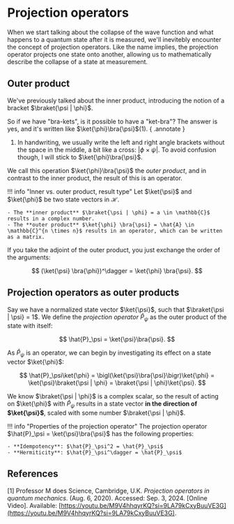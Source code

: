 # Projection operators
When we start talking about the collapse of the wave function and what happens to a quantum state after it is measured, we'll inevitebly encounter the concept of projection operators. Like the name implies, the projection operator projects one state onto another, allowing us to mathematically describe the collapse of a state at measurement.

## Outer product
We've previously talked about the inner product, introducing the notion of a bracket $\braket{\psi | \phi}$.

So if we have "bra-kets", is it possible to have a "ket-bra"? The answer is yes, and it's written like $\ket{\phi}\bra{\psi}$(1).
{ .annotate }

1.    In handwriting, we usually write the left and right angle brackets without the space in the middle, a bit like a cross: $|\phi \times \psi |$. To avoid confusion though, I will stick to $\ket{\phi}\bra{\psi}$.

We call this operation $\ket{\phi}\bra{\psi}$ the *outer product*, and in contrast to the inner product, the result of this is an operator.

!!! info "Inner vs. outer product, result type"
    Let $\ket{\psi}$ and $\ket{\phi}$ be two state vectors in $\mathcal{H}$.

    - The **inner product** $\braket{\psi | \phi} = a \in \mathbb{C}$ results in a complex number.
    - The **outer product** $\ket{\phi} \bra{\psi} = \hat{A} \in \mathbb{C}^{n \times n}$ results in an operator, which can be written as a matrix.

If you take the adjoint of the outer product, you just exchange the order of the arguments:

$$
(\ket{\psi} \bra{\phi})^\dagger = \ket{\phi} \bra{\psi}.
$$

## Projection operators as outer products
Say we have a normalized state vector $\ket{\psi}$, such that $\braket{\psi | \psi} = 1$. We define the *projection operator* $\hat{P}_\psi$ as the outer product of the state with itself:

$$
\hat{P}_\psi = \ket{\psi}\bra{\psi}.
$$

As $\hat{P}_\psi$ is an operator, we can begin by investigating its effect on a state vector $\ket{\phi}$:

$$
\hat{P}_\psi\ket{\phi} = \bigl(\ket{\psi}\bra{\psi}\bigr)\ket{\phi} = \ket{\psi}\braket{\psi | \phi} = \braket{\psi | \phi}\ket{\psi}.
$$

We know $\braket{\psi | \phi}$ is a complex scalar, so the result of acting on $\ket{\phi}$ with $\hat{P}_\psi$ results in a state vector **in the direction of $\ket{\psi}$**, scaled with some number $\braket{\psi | \phi}$.

!!! info "Properties of the projection operator"
    The projection operator $\hat{P}_\psi = \ket{\psi}\bra{\psi}$ has the following properties:
    
    - **Idempotency**: $\hat{P}_\psi^2 = \hat{P}_\psi$
    - **Hermiticity**: $\hat{P}_\psi^\dagger = \hat{P}_\psi$

## References
<span id="prof-m-projection">[1]</span> Professor M does Science, Cambridge, U.K. *Projection operators in quantum mechanics*. (Aug. 6, 2020). Accessed: Sep. 3, 2024. [Online Video]. Available: [https://youtu.be/M9V4hhqyrKQ?si=9LA79kCxyBuuVE3G](https://youtu.be/M9V4hhqyrKQ?si=9LA79kCxyBuuVE3G).